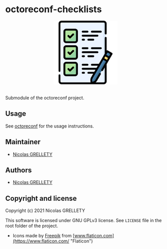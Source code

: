 # octoreconf-checklists

<p align="center">
  <img width="200" height="200" src="ressources/logo.png">
  <br/><br/>
</p>

Submodule of the octoreconf project.

## Usage

See [octoreconf](https://github.com/Nillyr/octoreconf "octoreconf") for the usage instructions.

## Maintainer

- [Nicolas GRELLETY](https://github.com/Nillyr)

## Authors

- [Nicolas GRELLETY](https://github.com/Nillyr)

## Copyright and license

Copyright (c) 2021 Nicolas GRELLETY

This software is licensed under GNU GPLv3 license. See `LICENSE` file in the root folder of the project.

- Icons made by [Freepik](https://www.freepik.com "Freepik") from [www.flaticon.com](https://www.flaticon.com/ "Flaticon")
